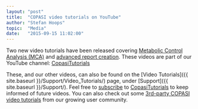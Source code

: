 ```yaml
---
layout: "post"
title:  "COPASI video tutorials on YouTube"
author: "Stefan Hoops"
topic:  "Media"
date:   "2015-09-15 11:02:00"
---
```


Two new video tutorials have been released covering [Metabolic Control
Analysis (MCA)](https://www.youtube.com/watch?v=bUqTzD7pbCg) and 
[advanced report creation](https://www.youtube.com/watch?v=1nD4US_m1ig). 
These videos are part of our YouTube channel: 
[CopasiTutorials](https://www.youtube.com/user/CopasiTutorials)

These, and our other videos, can also be found on the [Video Tutorials]({{ site.baseurl }}/Support/Video_Tutorials/)
page, under [Support]({{ site.baseurl }}/Support/). Feel free to [subscribe](https://www.youtube.com/subscription_center?add_user=CopasiTutorials)
to [CopasiTutorials](https://www.youtube.com/user/CopasiTutorials) to keep informed of future videos. You can also check out some
[3rd-party COPASI video tutorials](https://www.youtube.com/playlist?list=PLSEABX1T4P5BVArd11uT-at4wfPAFZ3S1)
from our growing user community.
